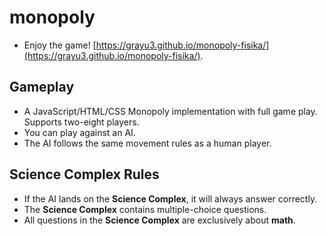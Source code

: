 # monopoly

- Enjoy the game! [https://grayu3.github.io/monopoly-fisika/](https://grayu3.github.io/monopoly-fisika/).

## Gameplay
- A JavaScript/HTML/CSS Monopoly implementation with full game play. Supports two-eight players.
- You can play against an AI.
- The AI follows the same movement rules as a human player.

## Science Complex Rules
- If the AI lands on the **Science Complex**, it will always answer correctly.
- The **Science Complex** contains multiple-choice questions.
- All questions in the **Science Complex** are exclusively about **math**.






